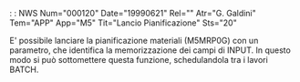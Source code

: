  :  : NWS Num="000120" Date="19990621" Rel="" Atr="G. Galdini" Tem="APP" App="M5" Tit="Lancio Pianificazione" Sts="20"

E' possibile lanciare la pianificazione materiali (M5MRP0G) con un parametro, che identifica la memorizzazione dei campi di INPUT.
In questo modo si può sottomettere questa funzione, schedulandola tra i lavori BATCH.

